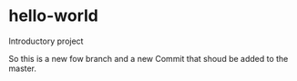 # hello-world
Introductory project

So this is a new fow branch and a new Commit that shoud be added to the master.
